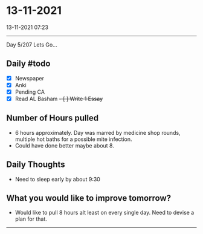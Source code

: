# 13-11-2021
13-11-2021 07:23

---

Day 5/207 Lets Go...

## Daily #todo 

- [x] Newspaper
- [x] Anki
- [x] Pending CA
- [x] Read AL Basham
~~- [ ] Write 1 Essay~~

## Number of Hours pulled 
- 6 hours approximately. Day was marred by medicine shop rounds, multiple hot baths for a possible mite infection.
- Could have done better maybe about 8.

## Daily Thoughts
- Need to sleep early by about 9:30


## What you would like to improve tomorrow?
- Would like to pull 8 hours alt least on every single day. Need to devise a plan for that.



--- 

